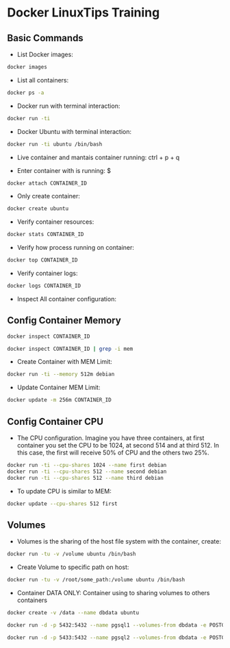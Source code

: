 # Docker LinuxTips Training

## Basic Commands

- List Docker images: 

```bash
docker images
```

- List all containers: 

```bash
docker ps -a
```

- Docker run with terminal interaction:

```bash
docker run -ti
```

- Docker Ubuntu with terminal interaction:

```bash
docker run -ti ubuntu /bin/bash
```

- Live container and mantais container running: ctrl + p + q

- Enter container with is running: $ 

```bash
docker attach CONTAINER_ID
```

- Only create container:

```bash
docker create ubuntu
```

- Verify container resources:

```bash
docker stats CONTAINER_ID
```

- Verify how process running on container:

```bash
docker top CONTAINER_ID
```

- Verify container logs:

```bash
docker logs CONTAINER_ID
```

- Inspect All container configuration:

## Config Container Memory

```bash
docker inspect CONTAINER_ID

docker inspect CONTAINER_ID | grep -i mem
```

- Create Container with MEM Limit:

```bash
docker run -ti --memory 512m debian
```

- Update Container MEM Limit:

```bash
docker update -m 256m CONTAINER_ID
```

## Config Container CPU

- The CPU configuration. Imagine you have three containers, at first container 
you set the CPU to be 1024, at second 514 and at third 512. In this case, 
the first will receive 50% of CPU and the others two 25%.

```bash
docker run -ti --cpu-shares 1024 --name first debian
docker run -ti --cpu-shares 512 --name second debian
docker run -ti --cpu-shares 512 --name third debian
```

- To update CPU is similar to MEM:

```bash
docker update --cpu-shares 512 first
```

## Volumes

- Volumes is the sharing of the host file system with the container, create:

```bash
docker run -tu -v /volume ubuntu /bin/bash
```

- Create Volume to specific path on host:

```bash
docker run -tu -v /root/some_path:/volume ubuntu /bin/bash
```

- Container DATA ONLY: Container using to sharing volumes to others containers

```bash
docker create -v /data --name dbdata ubuntu

docker run -d -p 5432:5432 --name pgsql1 --volumes-from dbdata -e POSTGRES_USERSQL=docker -e POSTGRES_PASSSQL=docker -e POSTGRESSQL_DB=doc

docker run -d -p 5433:5432 --name pgsql2 --volumes-from dbdata -e POSTGRES_USERSQL=docker -e POSTGRES_PASSSQL=docker -e POSTGRESSQL_DB=doc
```